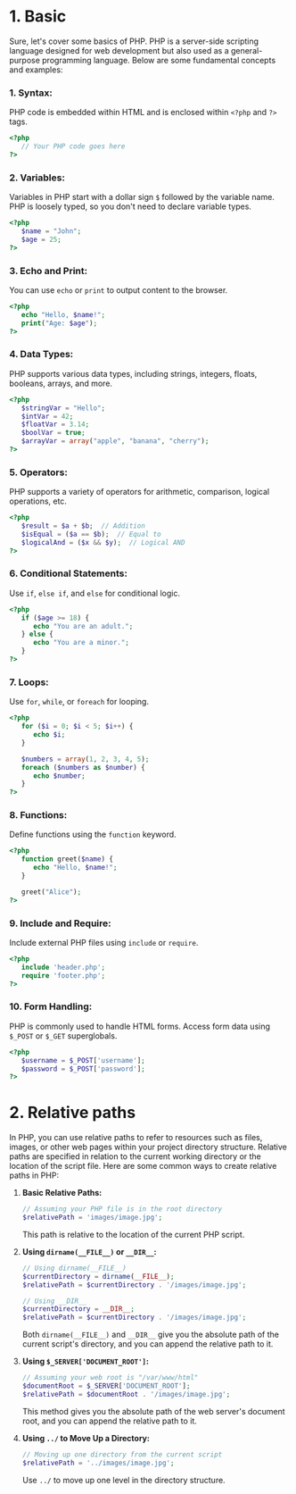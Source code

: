 # 1. Basic

Sure, let's cover some basics of PHP. PHP is a server-side scripting language designed for web development but also used as a general-purpose programming language. Below are some fundamental concepts and examples:

### 1. **Syntax:**
   PHP code is embedded within HTML and is enclosed within `<?php` and `?>` tags.

   ```php
   <?php
      // Your PHP code goes here
   ?>
   ```

### 2. **Variables:**
   Variables in PHP start with a dollar sign `$` followed by the variable name. PHP is loosely typed, so you don't need to declare variable types.

   ```php
   <?php
      $name = "John";
      $age = 25;
   ?>
   ```

### 3. **Echo and Print:**
   You can use `echo` or `print` to output content to the browser.

   ```php
   <?php
      echo "Hello, $name!";
      print("Age: $age");
   ?>
   ```

### 4. **Data Types:**
   PHP supports various data types, including strings, integers, floats, booleans, arrays, and more.

   ```php
   <?php
      $stringVar = "Hello";
      $intVar = 42;
      $floatVar = 3.14;
      $boolVar = true;
      $arrayVar = array("apple", "banana", "cherry");
   ?>
   ```

### 5. **Operators:**
   PHP supports a variety of operators for arithmetic, comparison, logical operations, etc.

   ```php
   <?php
      $result = $a + $b;  // Addition
      $isEqual = ($a == $b);  // Equal to
      $logicalAnd = ($x && $y);  // Logical AND
   ?>
   ```

### 6. **Conditional Statements:**
   Use `if`, `else if`, and `else` for conditional logic.

   ```php
   <?php
      if ($age >= 18) {
         echo "You are an adult.";
      } else {
         echo "You are a minor.";
      }
   ?>
   ```

### 7. **Loops:**
   Use `for`, `while`, or `foreach` for looping.

   ```php
   <?php
      for ($i = 0; $i < 5; $i++) {
         echo $i;
      }

      $numbers = array(1, 2, 3, 4, 5);
      foreach ($numbers as $number) {
         echo $number;
      }
   ?>
   ```

### 8. **Functions:**
   Define functions using the `function` keyword.

   ```php
   <?php
      function greet($name) {
         echo "Hello, $name!";
      }

      greet("Alice");
   ?>
   ```

### 9. **Include and Require:**
   Include external PHP files using `include` or `require`.

   ```php
   <?php
      include 'header.php';
      require 'footer.php';
   ?>
   ```

### 10. **Form Handling:**
   PHP is commonly used to handle HTML forms. Access form data using `$_POST` or `$_GET` superglobals.

   ```php
   <?php
      $username = $_POST['username'];
      $password = $_POST['password'];
   ?>
   ```

# 2. Relative paths
In PHP, you can use relative paths to refer to resources such as files, images, or other web pages within your project directory structure. Relative paths are specified in relation to the current working directory or the location of the script file. Here are some common ways to create relative paths in PHP:

1. **Basic Relative Paths:**

   ```php
   // Assuming your PHP file is in the root directory
   $relativePath = 'images/image.jpg';
   ```

   This path is relative to the location of the current PHP script.

2. **Using `dirname(__FILE__)` or `__DIR__`:**

   ```php
   // Using dirname(__FILE__)
   $currentDirectory = dirname(__FILE__);
   $relativePath = $currentDirectory . '/images/image.jpg';

   // Using __DIR__
   $currentDirectory = __DIR__;
   $relativePath = $currentDirectory . '/images/image.jpg';
   ```

   Both `dirname(__FILE__)` and `__DIR__` give you the absolute path of the current script's directory, and you can append the relative path to it.

3. **Using `$_SERVER['DOCUMENT_ROOT']`:**

   ```php
   // Assuming your web root is "/var/www/html"
   $documentRoot = $_SERVER['DOCUMENT_ROOT'];
   $relativePath = $documentRoot . '/images/image.jpg';
   ```

   This method gives you the absolute path of the web server's document root, and you can append the relative path to it.

4. **Using `../` to Move Up a Directory:**

   ```php
   // Moving up one directory from the current script
   $relativePath = '../images/image.jpg';
   ```

   Use `../` to move up one level in the directory structure.

